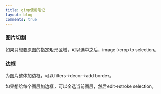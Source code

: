 ```yaml
---
title: gimp使用笔记
layout: blog
comments: true
---
```


### 图片切割
如果只想要原图的指定矩形区域，可以选中之后，image->crop to selection。


### 边框
为图片整体加边框，可以filters->decor->add border。

如果想给每个图层加边框，可以全选当前图层，然后edit->stroke selection。


